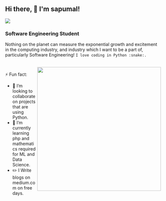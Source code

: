 ## Hi there, 👋  I'm sapumal! 
![](https://komarev.com/ghpvc/?username=saputhebeast&style=flat-square&color=orange)
### Software Engineering Student

<p>Nothing on the planet can measure the exponential growth and excitement in the computing industry, and industry which I want to be a part of, particularly Software Engineering! <code>I love coding in Python :snake:.</code></p>
<br>
<img align="right" src="https://github.com/uannabi/-/blob/master/resource/HelloWorld.gif" width="400px" />

⚡ Fun fact:
- 👯 I’m looking to collaborate on projects that are using Python.
- 🌱 I’m currently learning php and mathematics required for ML and Data Science.
- :pencil2: I Write blogs on medium.com on free days.



<!--
**saputhebeast/saputhebeast** is a ✨ _special_ ✨ repository because its `README.md` (this file) appears on your GitHub profile.

Here are some ideas to get you started:

- 🔭 I’m currently working on ...
- 🌱 I’m currently learning ...
- 👯 I’m looking to collaborate on ...
- 🤔 I’m looking for help with ...
- 💬 Ask me about ...
- 📫 How to reach me: ...
- 😄 Pronouns: ...
- ⚡ Fun fact: ...
-->
